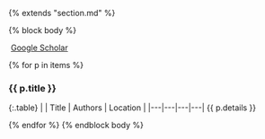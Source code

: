 {% extends "section.md" %}

{% block body %}

<a href="https://scholar.google.com/citations?user=CZwrwHAAAAAJ" class="btn btn-primary" style="padding: 0.3em;">
  <i class="ai ai-google-scholar"></i> Google Scholar
</a>

{% for p in items %}

### {{ p.title }} <a href="https://github.com/bamos/cv/blob/master/publications/{{ p.file }}"><i class="fa fa-code-fork" aria-hidden="true"></i></a>

{:.table}
| | Title | Authors | Location |
|---|---|---|---|
{{ p.details }}

{% endfor %}
{% endblock body %}
